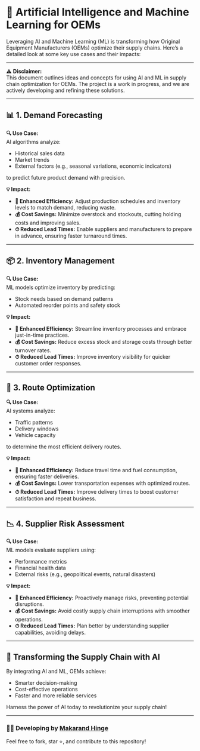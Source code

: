 # 🌟 Artificial Intelligence and Machine Learning for OEMs  

Leveraging AI and Machine Learning (ML) is transforming how Original Equipment Manufacturers (OEMs) optimize their supply chains. Here’s a detailed look at some key use cases and their impacts:

---

⚠️ **Disclaimer:**  
This document outlines ideas and concepts for using AI and ML in supply chain optimization for OEMs. The project is a work in progress, and we are actively developing and refining these solutions.

---

## 📊 1. Demand Forecasting  

**🔍 Use Case:**  
AI algorithms analyze:
- Historical sales data  
- Market trends  
- External factors (e.g., seasonal variations, economic indicators)  

to predict future product demand with precision.  

**💡 Impact:**
- **🔄 Enhanced Efficiency:** Adjust production schedules and inventory levels to match demand, reducing waste.  
- **💰 Cost Savings:** Minimize overstock and stockouts, cutting holding costs and improving sales.  
- **⏱ Reduced Lead Times:** Enable suppliers and manufacturers to prepare in advance, ensuring faster turnaround times.  

---

## 📦 2. Inventory Management  

**🔍 Use Case:**  
ML models optimize inventory by predicting:
- Stock needs based on demand patterns  
- Automated reorder points and safety stock  

**💡 Impact:**
- **🔄 Enhanced Efficiency:** Streamline inventory processes and embrace just-in-time practices.  
- **💰 Cost Savings:** Reduce excess stock and storage costs through better turnover rates.  
- **⏱ Reduced Lead Times:** Improve inventory visibility for quicker customer order responses.  

---

## 🚚 3. Route Optimization  

**🔍 Use Case:**  
AI systems analyze:
- Traffic patterns  
- Delivery windows  
- Vehicle capacity  

to determine the most efficient delivery routes.  

**💡 Impact:**
- **🔄 Enhanced Efficiency:** Reduce travel time and fuel consumption, ensuring faster deliveries.  
- **💰 Cost Savings:** Lower transportation expenses with optimized routes.  
- **⏱ Reduced Lead Times:** Improve delivery times to boost customer satisfaction and repeat business.  

---

## 📉 4. Supplier Risk Assessment  

**🔍 Use Case:**  
ML models evaluate suppliers using:
- Performance metrics  
- Financial health data  
- External risks (e.g., geopolitical events, natural disasters)  

**💡 Impact:**
- **🔄 Enhanced Efficiency:** Proactively manage risks, preventing potential disruptions.  
- **💰 Cost Savings:** Avoid costly supply chain interruptions with smoother operations.  
- **⏱ Reduced Lead Times:** Plan better by understanding supplier capabilities, avoiding delays.  

---

## 🚀 Transforming the Supply Chain with AI  

By integrating AI and ML, OEMs achieve:
- Smarter decision-making  
- Cost-effective operations  
- Faster and more reliable services  

Harness the power of AI today to revolutionize your supply chain!  

---

### 👨‍💻 Developing by [Makarand Hinge](https://www.linkedin.com/in/makarand-hinge-a9146529b/)  
Feel free to fork, star ⭐, and contribute to this repository!
